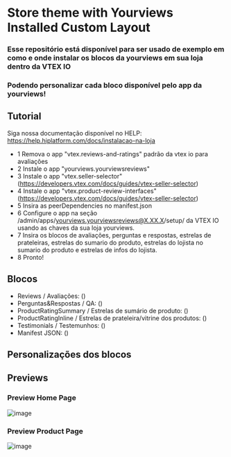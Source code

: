 # Store theme with Yourviews Installed Custom Layout

### Esse repositório está disponível para ser usado de exemplo em como e onde instalar os blocos da yourviews em sua loja dentro da VTEX IO
### Podendo personalizar cada bloco disponível pelo app da yourviews!

## Tutorial
Siga nossa documentação disponível no HELP: https://help.hiplatform.com/docs/instalacao-na-loja

- 1 Remova o app "vtex.reviews-and-ratings" padrão da vtex io para avaliações
- 2 Instale o app "yourviews.yourviewsreviews"
- 3 Instale o app "vtex.seller-selector" (https://developers.vtex.com/docs/guides/vtex-seller-selector)
- 4 Instale o app "vtex.product-review-interfaces" (https://developers.vtex.com/docs/guides/vtex-seller-selector)
- 5 Insira as peerDependencies no manifest.json
- 6 Configure o app na seção /admin/apps/yourviews.yourviewsreviews@X.XX.X/setup/ da VTEX IO usando as chaves da sua loja yourviews.
- 7 Insira os blocos de avaliações, perguntas e respostas, estrelas de prateleiras, 
estrelas do sumario do produto, estrelas do lojista no sumario do produto e estrelas de infos do lojista.
- 8 Pronto!

## Blocos

- Reviews / Avaliações: ()
- Perguntas&Respostas / QA: ()
- ProductRatingSummary / Estrelas de sumário de produto: ()
- ProductRatingInline / Estrelas de prateleira/vitrine dos produtos: ()
- Testimonials / Testemunhos: ()
- Manifest JSON: ()

## Personalizações dos blocos

## Previews

### Preview Home Page
![image](https://github.com/luisfkandriolohi/vtexio-yourviews-store-theme-custom/assets/97966769/88f85bd9-107c-463e-957c-33733250587c)

### Preview Product Page
![image](https://github.com/luisfkandriolohi/vtexio-yourviews-store-theme-custom/assets/97966769/3a6d4d16-99d2-41cc-8e06-792643f6d1a4)



